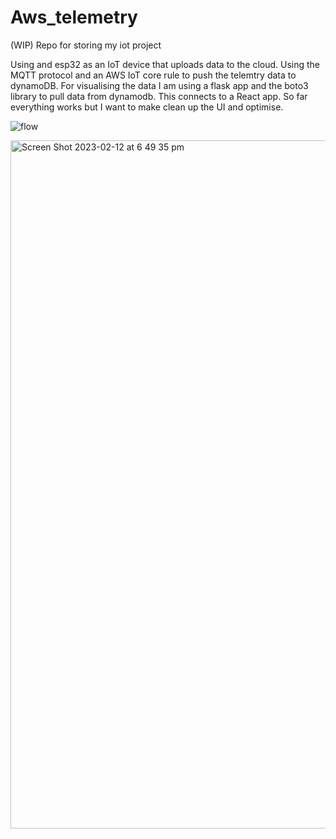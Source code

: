 # Aws_telemetry
(WIP)
Repo for storing my iot project

Using and esp32 as an IoT device that uploads data to the cloud. Using the MQTT protocol and an AWS IoT core rule to push the telemtry data to dynamoDB. 
For visualising the data I am using a flask app and the boto3 library to pull data from dynamodb. This connects to a React app.
So far everything works but I want to make clean up the UI and optimise.


![flow](https://user-images.githubusercontent.com/30048959/218290869-1a5877f9-344a-488f-babe-6cc64bf0318e.jpg)




<img width="1101" alt="Screen Shot 2023-02-12 at 6 49 35 pm" src="https://user-images.githubusercontent.com/30048959/218299361-5523a920-393d-420b-aed7-ce894eb9bb28.png">
